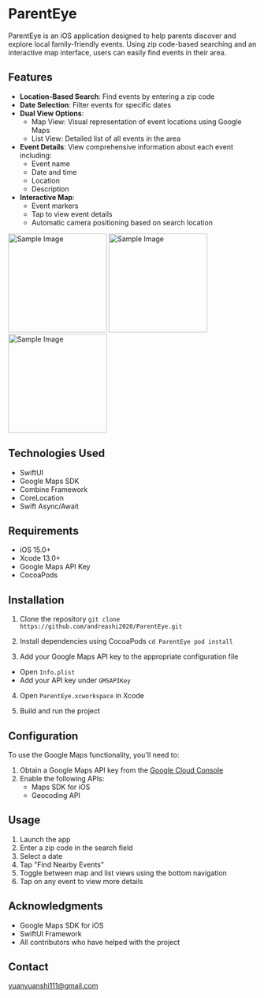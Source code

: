 # ParentEye

ParentEye is an iOS application designed to help parents discover and explore local family-friendly events. Using zip code-based searching and an interactive map interface, users can easily find events in their area.

## Features

- **Location-Based Search**: Find events by entering a zip code
- **Date Selection**: Filter events for specific dates
- **Dual View Options**:
  - Map View: Visual representation of event locations using Google Maps
  - List View: Detailed list of all events in the area
- **Event Details**: View comprehensive information about each event including:
  - Event name
  - Date and time
  - Location
  - Description
- **Interactive Map**: 
  - Event markers
  - Tap to view event details
  - Automatic camera positioning based on search location

<img src="https://github.com/user-attachments/assets/e3cd3572-a0da-4a8a-88bb-e5afea0620b5" alt="Sample Image" width="200">
<img src="https://github.com/user-attachments/assets/4cc2f4a0-f3ee-4369-b39c-5e716e65ce68" alt="Sample Image" width="200">
<img src="https://github.com/user-attachments/assets/85deb1f1-9f6c-49ac-a87b-4809dc3f2874" alt="Sample Image" width="200">


## Technologies Used

- SwiftUI
- Google Maps SDK
- Combine Framework
- CoreLocation
- Swift Async/Await

## Requirements

- iOS 15.0+
- Xcode 13.0+
- Google Maps API Key
- CocoaPods

## Installation

1. Clone the repository
``git clone https://github.com/andreashi2020/ParentEye.git``

2. Install dependencies using CocoaPods
``cd ParentEye
pod install``


3. Add your Google Maps API key to the appropriate configuration file
- Open `Info.plist`
- Add your API key under `GMSAPIKey`

4. Open `ParentEye.xcworkspace` in Xcode

5. Build and run the project

## Configuration

To use the Google Maps functionality, you'll need to:
1. Obtain a Google Maps API key from the [Google Cloud Console](https://console.cloud.google.com/)
2. Enable the following APIs:
   - Maps SDK for iOS
   - Geocoding API

## Usage

1. Launch the app
2. Enter a zip code in the search field
3. Select a date
4. Tap "Find Nearby Events"
5. Toggle between map and list views using the bottom navigation
6. Tap on any event to view more details


## Acknowledgments

- Google Maps SDK for iOS
- SwiftUI Framework
- All contributors who have helped with the project

## Contact

yuanyuanshi111@gmail.com


